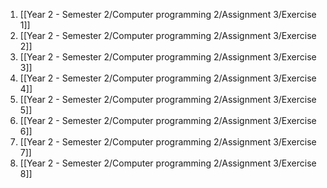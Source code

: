 1. [[Year 2 - Semester 2/Computer programming 2/Assignment 3/Exercise 1]]
2. [[Year 2 - Semester 2/Computer programming 2/Assignment 3/Exercise 2]]
3. [[Year 2 - Semester 2/Computer programming 2/Assignment 3/Exercise 3]]
4. [[Year 2 - Semester 2/Computer programming 2/Assignment 3/Exercise 4]]
5. [[Year 2 - Semester 2/Computer programming 2/Assignment 3/Exercise 5]]
6. [[Year 2 - Semester 2/Computer programming 2/Assignment 3/Exercise 6]]
7. [[Year 2 - Semester 2/Computer programming 2/Assignment 3/Exercise 7]]
9. [[Year 2 - Semester 2/Computer programming 2/Assignment 3/Exercise 8]]
